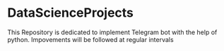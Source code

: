 # DataScienceProjects
This Repository is dedicated to implement Telegram bot with the help of python. Impovements will be followed at regular intervals
